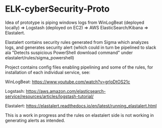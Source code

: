 # ELK-cyberSecurity-Proto
Idea of prototype is piping windows logs from WinLogBeat (deployed locally) => Logstash (deployed on EC2) => AWS ElasticSearch/Kibana => Elastalert.

Elastalert contains security rules generated from Sigma which analyzes logs, and generates security alert (which could in turn be pipelined to slack ala "Detects suspicious PowerShell download command" under elastalert/rules/sigma_powershell)

Project contains config files enabling pipelining and some of the rules, for installation of each individual service, see:

WinLogBeat: https://www.youtube.com/watch?v=grloDtOS21c

Logstash: https://aws.amazon.com/elasticsearch-service/resources/articles/logstash-tutorial/

Elastalert: https://elastalert.readthedocs.io/en/latest/running_elastalert.html

This is a work in progress and the rules on elastalert side is not working in generating alerts as intended.
